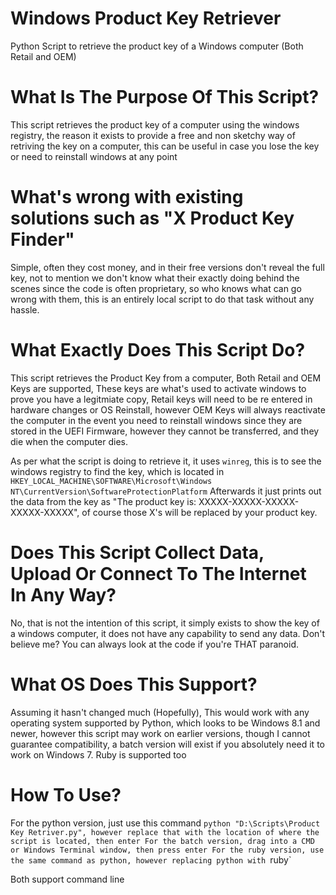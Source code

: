 # Windows Product Key Retriever
Python Script to retrieve the product key of a Windows computer (Both Retail and OEM)

# What Is The Purpose Of This Script?
This script retrieves the product key of a computer using the windows registry, the reason it exists to provide a free and non sketchy way of retriving the key on a computer, this can be useful in case you lose the key or need to reinstall windows at any point

# What's wrong with existing solutions such as "X Product Key Finder"
Simple, often they cost money, and in their free versions don't reveal the full key, not to mention we don't know what their exactly doing behind the scenes since the code is often proprietary, so who knows what can go wrong with them, this is an entirely local script to do that task without any hassle.

# What Exactly Does This Script Do?
This script retrieves the Product Key from a computer, Both Retail and OEM Keys are supported, These keys are what's used to activate windows to prove you have a legitmiate copy, Retail keys will need to be re entered in hardware changes or OS Reinstall, however OEM Keys will always reactivate the computer in the event you need to reinstall windows since they are stored in the UEFI Firmware, however they cannot be transferred, and they die when the computer dies.

As per what the script is doing to retrieve it, it uses `winreg`, this is to see the windows registry to find the key, which is located in `HKEY_LOCAL_MACHINE\SOFTWARE\Microsoft\Windows NT\CurrentVersion\SoftwareProtectionPlatform`
Afterwards it just prints out the data from the key as "The product key is: XXXXX-XXXXX-XXXXX-XXXXX-XXXXX", of course those X's will be replaced by your product key.

# Does This Script Collect Data, Upload Or Connect To The Internet In Any Way?
No, that is not the intention of this script, it simply exists to show the key of a windows computer, it does not have any capability to send any data. Don't believe me? You can always look at the code if you're THAT paranoid.

# What OS Does This Support?

Assuming it hasn't changed much (Hopefully), This would work with any operating system supported by Python, which looks to be Windows 8.1 and newer, however this script may work on earlier versions, though I cannot guarantee compatibility, a batch version will exist if you absolutely need it to work on Windows 7. Ruby is supported too

# How To Use?

For the python version, just use this command `python "D:\Scripts\Product Key Retriver.py", however replace that with the location of where the script is located, then enter
For the batch version, drag into a CMD or Windows Terminal window, then press enter
For the ruby version, use the same command as python, however replacing python with `ruby`

Both support command line

